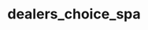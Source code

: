#   dealers_choice_spa

<!-- 

1. Phase One Database
    xset up a Sequelize instance (sequelize)
    xrun sync (to make sure you connect)
    xcreate a model of your choice with properties of your choice
    xseed some data
2. Phase Two Setup Express
    xcreate a GET api route for your model
3. Phase Three Front End
    xset up a route which returns an index.html page
    add a /src/index.js which will have your client side code
    a console.log 'hello world will do'
    add a static route for which will enable files to be served from the src/ folder
    the GET / route should return the index.html which has a script tag for the client side file
4. Phase Four Load Data With Axios
    add another script tag which will load the axios cdn file
    on the client, load the data from your server, and render it
5. Phase Five - Destroy
    add the ability to delete an item from the client
    it should delete the item on the server
    and re-render the items
6. Phase n++ extra credit
    add the ability to insert an item
    add constraints on your model and handle errors
    add a class method to your model
    add a virtual field to your model -->